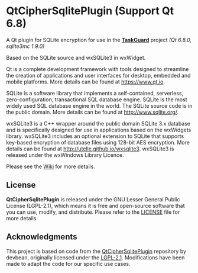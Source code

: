 QtCipherSqlitePlugin (Support Qt 6.8)
====================

A Qt plugin for SQLite encryption for use in the **[TaskGuard](https://github.com/mxrcode/TaskGuard)** project *(Qt 6.8.0, sqlite3mc 1.9.0)*

Based on the SQLite source and wxSQLite3 in wxWidget.

Qt is a complete development framework with tools designed to streamline the creation of applications and user interfaces for desktop, embedded and mobile platforms. More details can be found at https://www.qt.io.

SQLite is a software library that implements a self-contained, serverless, zero-configuration, transactional SQL database engine. SQLite is the most widely used SQL database engine in the world. The SQLite source code is in the public domain. More details can be found at http://www.sqlite.org/.

wxSQLite3 is a C++ wrapper around the public domain SQLite 3.x database and is specifically designed for use in applications based on the wxWidgets library. wxSQLite3 includes an optional extension to SQLite that supports key-based encryption of database files using 128-bit AES encryption. More details can be found at http://utelle.github.io/wxsqlite3. wxSQLite3 is released under the wxWindows Library Licence.

Please see the [Wiki](https://github.com/mxrcode/QtCipherSqlitePlugin/wiki/Guide) for more details.

## License

**QtCipherSqlitePlugin** is released under the GNU Lesser General Public License (LGPL-2.1), which means it is free and open-source software that you can use, modify, and distribute. Please refer to the [LICENSE](https://github.com/mxrcode/QtCipherSqlitePlugin/blob/main/LICENSE) file for more details.

## Acknowledgments

This project is based on code from the [QtCipherSqlitePlugin](https://github.com/devbean/QtCipherSqlitePlugin) repository by devbean, originally licensed under the [LGPL-2.1](https://www.gnu.org/licenses/old-licenses/lgpl-2.1.html). Modifications have been made to adapt the code for our specific use cases.
